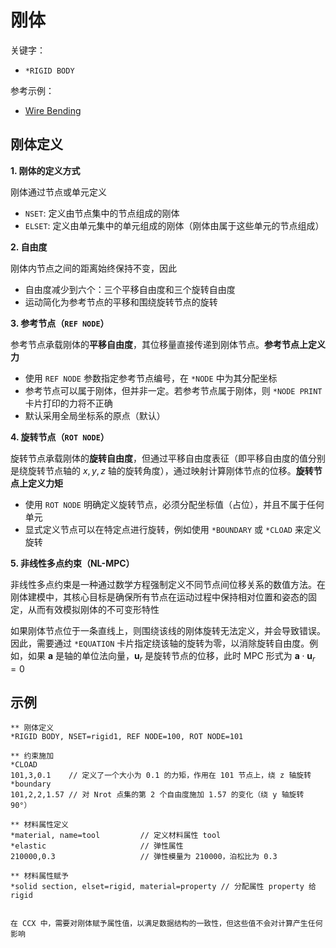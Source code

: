 # 刚体

关键字：

- `*RIGID BODY`

参考示例：

- [Wire Bending](../chap6/sec2-wirebending.md)

## 刚体定义

**1. 刚体的定义方式**

刚体通过节点或单元定义

- `NSET`: 定义由节点集中的节点组成的刚体
- `ELSET`: 定义由单元集中的单元组成的刚体（刚体由属于这些单元的节点组成）

**2. 自由度**

刚体内节点之间的距离始终保持不变，因此

- 自由度减少到六个：三个平移自由度和三个旋转自由度
- 运动简化为参考节点的平移和围绕旋转节点的旋转

**3. 参考节点（`REF NODE`）**

参考节点承载刚体的**平移自由度**‌，其位移量直接传递到刚体节点。**参考节点上定义力**

- 使用 `REF NODE` 参数指定参考节点编号，在 `*NODE` 中为其分配坐标
- 参考节点可以属于刚体，但并非一定。若参考节点属于刚体，则 `*NODE PRINT` 卡片打印的力将不正确
- 默认采用全局坐标系的原点（默认）

**4. 旋转节点（`ROT NODE`）**

旋转节点承载刚体的**旋转自由度**，但通过平移自由度表征‌（即平移自由度的值分别是绕旋转节点轴的 $x,y,z$ 轴的旋转角度），通过映射计算刚体节点的位移。**旋转节点上定义力矩**

- 使用 `ROT NODE` 明确定义旋转节点，必须分配坐标值（占位），并且不属于任何单元
- 显式定义节点可以在特定点进行旋转，例如使用 `*BOUNDARY` 或 `*CLOAD` 来定义旋转

**5. 非线性多点约束（NL-MPC）**

非线性多点约束是一种通过数学方程强制定义不同节点间位移关系的数值方法。在刚体建模中，其核心目标是确保所有节点在运动过程中保持相对位置和姿态的固定，从而有效模拟刚体的不可变形特性

如果刚体节点位于一条直线上，则围绕该线的刚体旋转无法定义，并会导致错误。因此，需要通过 `*EQUATION` 卡片指定绕该轴的旋转为零，以消除旋转自由度。例如，如果 $\mathbf{a}$ 是轴的单位法向量，$\mathbf{u}_{r}$ 是旋转节点的位移，此时 MPC 形式为 $\mathbf{a}\cdot \mathbf{u}_{r} = 0$


## 示例

```
** 刚体定义
*RIGID BODY, NSET=rigid1, REF NODE=100, ROT NODE=101

** 约束施加
*CLOAD
101,3,0.1    // 定义了一个大小为 0.1 的力矩，作用在 101 节点上，绕 z 轴旋转
*boundary                    
101,2,2,1.57 // 对 Nrot 点集的第 2 个自由度施加 1.57 的变化（绕 y 轴旋转 90°）

** 材料属性定义
*material, name=tool         // 定义材料属性 tool
*elastic                     // 弹性属性
210000,0.3                   // 弹性模量为 210000，泊松比为 0.3 

** 材料属性赋予
*solid section, elset=rigid, material=property // 分配属性 property 给 rigid
```

```{note}

在 CCX 中，需要对刚体赋予属性值，以满足数据结构的一致性，但这些值不会对计算产生任何影响
```
